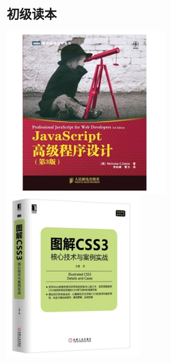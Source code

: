 # 初级读本

![js高级程序设计](../images/books/js_litter.png)     
![图解css3](../images/books/graph_thinking_css.png)   